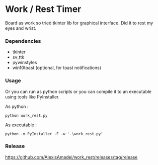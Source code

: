 # Work / Rest Timer
Board as work so tried tkinter lib for graphical interface. Did it to rest my eyes and wrist.

### Dependencies
- tkinter
- sv_ttk
- pywinstyles
- win10toast (optional, for toast notifications)

### Usage

Or you can run as python scripts or you can compile it to an executable using tools like PyInstaller.

As python :
```
python work_rest.py
```

As executable :
```
python -m PyInstaller -F -w '.\work_rest.py'
```

### Release
https://github.com/AlexisAmadei/work_rest/releases/tag/release
